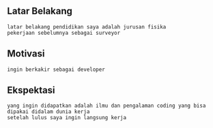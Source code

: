 [//]: # (Ceritakan sedikit tentang latar belakangmu seperti pendidikan terakhir atau pekerjaan sebelumnya)
## Latar Belakang
    latar belakang pendidikan saya adalah jurusan fisika
    pekerjaan sebelumnya sebagai surveyor
[//]: # (Motivasi apa yang mendorongmu untuk ikut program coding bootcamp di Hacktiv8?)
## Motivasi
    ingin berkakir sebagai developer
[//]: # (Beri tahu kami, apa yang ingin kamu dapatkan di Hacktiv8 dan apa yang ingin kamu capai setelah lulus dari sini?)
## Ekspektasi
    yang ingin didapatkan adalah ilmu dan pengalaman coding yang bisa dipakai didalam dunia kerja
    setelah lulus saya ingin langsung kerja
[//]: # (Apakah ada hal lain yang ingin disampaikan? Bila ada, kamu bebas untuk menuliskannya)
    